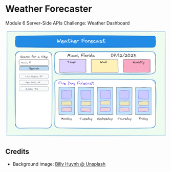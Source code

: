 # Weather Forecaster
Module 6 Server-Side APIs Challenge: Weather Dashboard

![wireframe](./assets/images/forecast-wireframe.png)


## Credits
- Background image: [Billy Huynh @ Unsplash](https://unsplash.com/photos/v9bnfMCyKbg?utm_source=unsplash&utm_medium=referral&utm_content=creditShareLink)